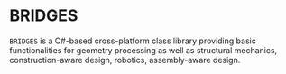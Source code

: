 # BRIDGES
`BRIDGES` is a C#-based cross-platform class library providing basic functionalities for geometry processing as well as structural mechanics, construction-aware design, robotics, assembly-aware design.